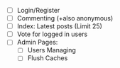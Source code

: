 - [ ] Login/Register
- [ ] Commenting (+also anonymous)
- [ ] Index: Latest posts (Limit 25)
- [ ] Vote for logged in users
- [ ] Admin Pages:
  - [ ] Users Managing
  - [ ] Flush Caches